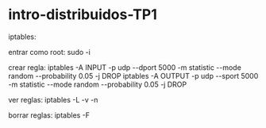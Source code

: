 # intro-distribuidos-TP1

iptables:

entrar como root:
sudo -i

crear regla:
iptables -A INPUT -p udp --dport 5000 -m statistic --mode random --probability 0.05 -j DROP
iptables -A OUTPUT -p udp --sport 5000 -m statistic --mode random --probability 0.05 -j DROP

ver reglas:
iptables -L -v -n

borrar reglas:
iptables -F